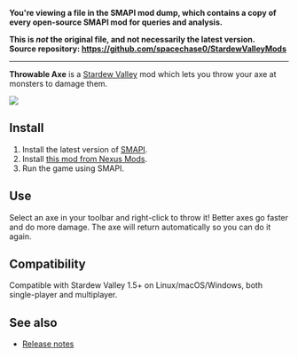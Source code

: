 **You're viewing a file in the SMAPI mod dump, which contains a copy of every open-source SMAPI mod
for queries and analysis.**

**This is _not_ the original file, and not necessarily the latest version.**  
**Source repository: https://github.com/spacechase0/StardewValleyMods**

----

**Throwable Axe** is a [Stardew Valley](http://stardewvalley.net/) mod which lets you throw your
axe at monsters to damage them.

![](screenshot.gif)

## Install
1. Install the latest version of [SMAPI](https://smapi.io).
2. Install [this mod from Nexus Mods](http://www.nexusmods.com/stardewvalley/mods/5097).
3. Run the game using SMAPI.

## Use
Select an axe in your toolbar and right-click to throw it! Better axes go faster and do more damage.
The axe will return automatically so you can do it again.

## Compatibility
Compatible with Stardew Valley 1.5+ on Linux/macOS/Windows, both single-player and multiplayer.

## See also
* [Release notes](release-notes.md)
